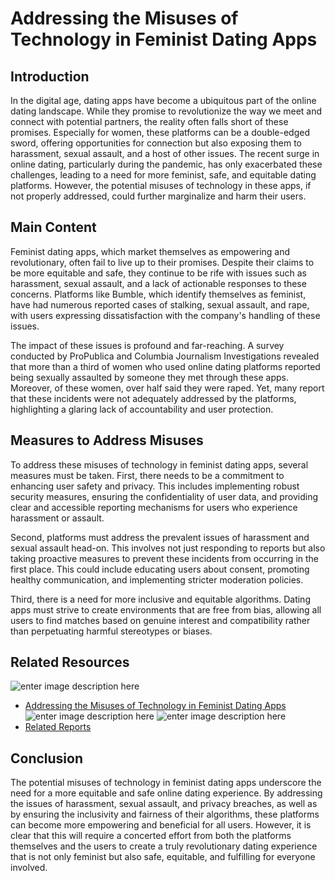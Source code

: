 # Addressing the Misuses of Technology in Feminist Dating Apps

## Introduction

In the digital age, dating apps have become a ubiquitous part of the online dating landscape. While they promise to revolutionize the way we meet and connect with potential partners, the reality often falls short of these promises. Especially for women, these platforms can be a double-edged sword, offering opportunities for connection but also exposing them to harassment, sexual assault, and a host of other issues. The recent surge in online dating, particularly during the pandemic, has only exacerbated these challenges, leading to a need for more feminist, safe, and equitable dating platforms. However, the potential misuses of technology in these apps, if not properly addressed, could further marginalize and harm their users.

## Main Content

Feminist dating apps, which market themselves as empowering and revolutionary, often fail to live up to their promises. Despite their claims to be more equitable and safe, they continue to be rife with issues such as harassment, sexual assault, and a lack of actionable responses to these concerns. Platforms like Bumble, which identify themselves as feminist, have had numerous reported cases of stalking, sexual assault, and rape, with users expressing dissatisfaction with the company's handling of these issues.

The impact of these issues is profound and far-reaching. A survey conducted by ProPublica and Columbia Journalism Investigations revealed that more than a third of women who used online dating platforms reported being sexually assaulted by someone they met through these apps. Moreover, of these women, over half said they were raped. Yet, many report that these incidents were not adequately addressed by the platforms, highlighting a glaring lack of accountability and user protection.

## Measures to Address Misuses

To address these misuses of technology in feminist dating apps, several measures must be taken. First, there needs to be a commitment to enhancing user safety and privacy. This includes implementing robust security measures, ensuring the confidentiality of user data, and providing clear and accessible reporting mechanisms for users who experience harassment or assault.

Second, platforms must address the prevalent issues of harassment and sexual assault head-on. This involves not just responding to reports but also taking proactive measures to prevent these incidents from occurring in the first place. This could include educating users about consent, promoting healthy communication, and implementing stricter moderation policies.

Third, there is a need for more inclusive and equitable algorithms. Dating apps must strive to create environments that are free from bias, allowing all users to find matches based on genuine interest and compatibility rather than perpetuating harmful stereotypes or biases.

## Related Resources
![enter image description here][1]
- [Addressing the Misuses of Technology in Feminist Dating Apps](https://telegra.ph/Addressing-the-Misuses-of-Technology-in-Feminist-Dating-Apps-03-02)
![enter image description here][2]
![enter image description here][3]
- [Related Reports](https://drive.google.com/drive/folders/1-mFlPTlxo43QX70m3t5P16yvmylmhFI_)

## Conclusion

The potential misuses of technology in feminist dating apps underscore the need for a more equitable and safe online dating experience. By addressing the issues of harassment, sexual assault, and privacy breaches, as well as by ensuring the inclusivity and fairness of their algorithms, these platforms can become more empowering and beneficial for all users. However, it is clear that this will require a concerted effort from both the platforms themselves and the users to create a truly revolutionary dating experience that is not only feminist but also safe, equitable, and fulfilling for everyone involved.


  [1]: https://i.stack.imgur.com/TB2ws.jpg
  [2]: https://i.stack.imgur.com/LTO9b.png
  [3]: https://i.stack.imgur.com/S6Eab.png
